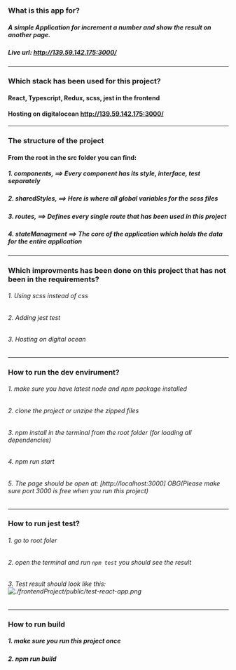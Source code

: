 ###  What is this app for?
##### A simple Application for increment a number and show the result on another page.
##### Live url: http://139.59.142.175:3000/
----

###  Which stack has been used for this project?

#### React, Typescript, Redux, scss, jest in the frontend
#### Hosting on  digitalocean http://139.59.142.175:3000/
------

### The structure of the project 
#### From the root in the src  folder you can find:
##### 1. components,    ==> Every component has its style, interface, test separately 
##### 2. sharedStyles,  ==> Here is where all global variables for the scss files
##### 3. routes,        ==> Defines every single  route that has been used in this project
##### 4. stateManagment ==> The core of the application which holds the data for the entire application

------

### Which improvments has been done on this project that has not been in the requirements?
###### 1. Using scss instead of css
###### 2. Adding jest test
###### 3. Hosting on digital ocean
------

### How to run the dev envirument? 
###### 1. make sure you have latest node and npm package installed
###### 2. clone the project or unzipe the zipped files
###### 3. npm install in the terminal from the root folder (for loading all dependencies)
###### 4. npm run start
###### 5. The page should be open at: [http://localhost:3000] *OBG*(Please make sure port 3000 is free when you run this project)

------
### How to run jest test?
###### 1. go to root foler
###### 2. open the terminal and run `npm test` you should see the result 
###### 3. Test result should look like this: ![./frontendProject/public/test-react-app.png](./frontendProject/public/test-react-app.png)

------
### How to run build
##### 1. make sure you run this project once 
##### 2. npm run build
